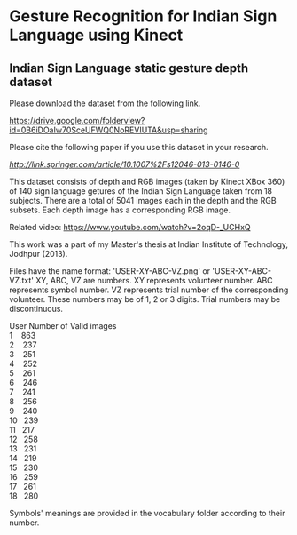 # Gesture Recognition for Indian Sign Language using Kinect
Indian Sign Language static gesture depth dataset
-------------------------------------------------
Please download the dataset from the following link.

https://drive.google.com/folderview?id=0B6iDOaIw70SceUFWQ0NoREVIUTA&usp=sharing

Please cite the following paper if you use this dataset in your research.

_http://link.springer.com/article/10.1007%2Fs12046-013-0146-0_

This dataset consists of depth and RGB images (taken by Kinect XBox 360) of 140 sign language getures of the Indian Sign Language taken from 18 subjects. There are a total of 5041 images each in the depth and the RGB subsets. Each depth image has a corresponding RGB image.

Related video: https://www.youtube.com/watch?v=2oqD-_UCHxQ

This work was a part of my Master's thesis at Indian Institute of Technology, Jodhpur (2013).

Files have the name format:
'USER-XY-ABC-VZ.png' or 'USER-XY-ABC-VZ.txt'
XY, ABC, VZ are numbers. 
XY represents volunteer number.
ABC represents symbol number.
VZ represents trial number of the corresponding volunteer.
These numbers may be of 1, 2 or 3 digits.
Trial numbers may be discontinuous.  

  User	Number of Valid images  
  1&nbsp;&nbsp;&nbsp;&nbsp;863  
  2&nbsp;&nbsp;&nbsp;&nbsp;237  
  3&nbsp;&nbsp;&nbsp;&nbsp;251  
  4&nbsp;&nbsp;&nbsp;&nbsp;252  
  5&nbsp;&nbsp;&nbsp;&nbsp;261  
  6&nbsp;&nbsp;&nbsp;&nbsp;246  
  7&nbsp;&nbsp;&nbsp;&nbsp;241  
  8&nbsp;&nbsp;&nbsp;&nbsp;256  
  9&nbsp;&nbsp;&nbsp;&nbsp;240  
  10&nbsp;&nbsp;&nbsp;239  
  11&nbsp;&nbsp;&nbsp;217  
  12&nbsp;&nbsp;&nbsp;258  
  13&nbsp;&nbsp;&nbsp;231  
  14&nbsp;&nbsp;&nbsp;219  
  15&nbsp;&nbsp;&nbsp;230  
  16&nbsp;&nbsp;&nbsp;259  
  17&nbsp;&nbsp;&nbsp;261  
  18&nbsp;&nbsp;&nbsp;280  
  
  Symbols' meanings are provided in the vocabulary folder according to their number.
